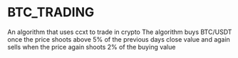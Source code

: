 # BTC_TRADING
An algorithm that uses ccxt to trade in crypto 
The algorithm buys BTC/USDT once the price shoots above 5% of the previous days close value and again sells when the price again shoots 2% of the buying value
